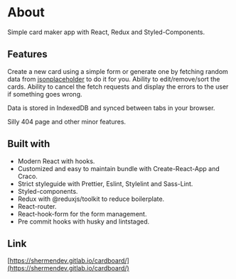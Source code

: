 # About

Simple card maker app with React, Redux and Styled-Components.

## Features

Create a new card using a simple form or generate one by fetching random data from [jsonplaceholder](https://jsonplaceholder.typicode.com/) to do it for you. Ability to edit/remove/sort the cards. Ability to cancel the fetch requests and display the errors to the user if something goes wrong.

Data is stored in IndexedDB and synced between tabs in your browser.

Silly 404 page and other minor features.

## Built with

- Modern React with hooks.
- Customized and easy to maintain bundle with Create-React-App and Craco.
- Strict styleguide with Prettier, Eslint, Stylelint and Sass-Lint.
- Styled-components.
- Redux with @reduxjs/toolkit to reduce boilerplate.
- React-router.
- React-hook-form for the form management.
- Pre commit hooks with husky and lintstaged.

## Link

[https://shermendev.gitlab.io/cardboard/](https://shermendev.gitlab.io/cardboard/)
